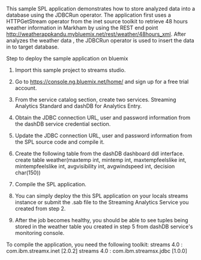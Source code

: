 This sample SPL application demonstrates how to store analyzed data into a database using the JDBCRun operator.  The application first uses a HTTPGetStream operator from the inet source toolkit to retrieve 48 hours weather information in Markham by using the REST end point http://weatherappkandu.mybluemix.net/rest/weather/48hours_xml.    After analyzes the weather data , the JDBCRun operator is used to insert the data in to target database. 

Step to deploy the sample application on bluemix 

1. Import this sample project to streams studio.

2. Go to https://console.ng.bluemix.net/home/ and sign up for a free trial account.

4. From the service catalog section, create two services. Streaming Analytics Standard and dashDB for Analytics Entry.

5. Obtain the JDBC connection URL, user and password information from the dashDB service credential section.

6. Update the JDBC connection URL, user and password information from the SPL source code and compile it.

6. Create the following table from the dashDB dashboard ddl interface.
create table weather(maxtemp int, mintemp int, maxtempfeelslike int, mintempfeelslike int, avgvisibility int, avgwindspeed int, decision char(150))

7. Compile the SPL application. 

8. You can simply deploy the this SPL application on your locals streams instance or submit the .sab file to the Streaming Analytics Service you created from step 2.

9. After the job becomes healthy, you should be able to see tuples being stored in the weather table you created in step 5 from dashDB service's monitoring console.


To compile the application, you need the following toolkit: 
streams 4.0 : com.ibm.streamx.inet [2.0.2]
streams 4.0 : com.ibm.streamsx.jdbc [1.0.0]
